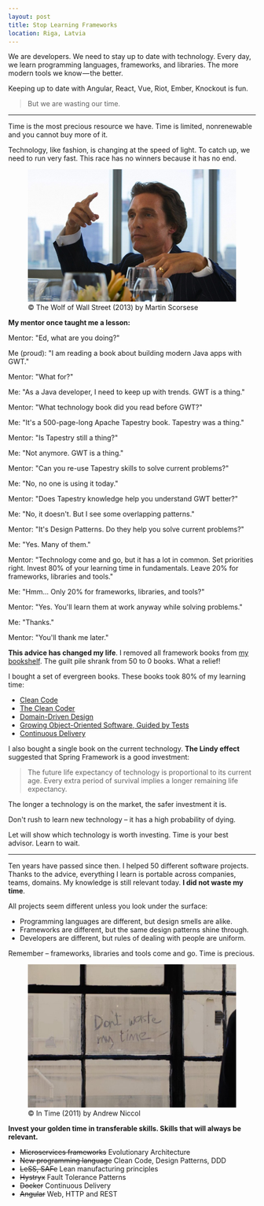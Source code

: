 ```yaml
---
layout: post
title: Stop Learning Frameworks
location: Riga, Latvia
---
```



We are developers. We need to stay up to date with technology. Every day, we learn programming languages, frameworks, and libraries. The more modern tools we know — the better.

Keeping up to date with Angular, React, Vue, Riot, Ember, Knockout is fun. 

> But we are wasting our time.
 
---

Time is the most precious resource we have. Time is limited, nonrenewable and you cannot buy more of it.

Technology, like fashion, is changing at the speed of light. To catch up, we need to run very fast. This race has no winners because it has no end.

<figure>
<img src="/images/wolf.jpg">
<figcaption>© The Wolf of Wall Street (2013) by Martin Scorsese</figcaption>
</figure>

**My mentor once taught me a lesson:**


Mentor: "Ed, what are you doing?"

Me (proud): "I am reading a book about building modern Java apps with GWT."

Mentor: "What for?"

Me: "As a Java developer, I need to keep up with trends. GWT is a thing."

Mentor: "What technology book did you read before GWT?"

Me: "It's a 500-page-long Apache Tapestry book. Tapestry was a thing."

Mentor: "Is Tapestry still a thing?"

Me: "Not anymore. GWT is a thing."

Mentor: "Can you re-use Tapestry skills to solve current problems?"

Me: "No, no one is using it today."

Mentor: "Does Tapestry knowledge help you understand GWT better?"

Me: "No, it doesn't. But I see some overlapping patterns."

Mentor: "It's Design Patterns. Do they help you solve current problems?"

Me: "Yes. Many of them." 

Mentor: "Technology come and go, but it has a lot in common. Set priorities right. Invest 80% of your learning time in fundamentals. Leave 20% for frameworks, libraries and tools."

Me: "Hmm... Only 20% for frameworks, libraries, and tools?"

Mentor: "Yes. You'll learn them at work anyway while solving problems."

Me: "Thanks." 

Mentor: "You'll thank me later."

**This advice has changed my life**. I removed all framework books from [my bookshelf](https://www.goodreads.com/eduardsi). The guilt pile shrank from 50 to 0 books. What a relief!

I bought a set of evergreen books. These books took 80% of my learning time:
- [Clean Code](https://www.goodreads.com/book/show/3735293-clean-code)
- [The Clean Coder](https://www.goodreads.com/book/show/10284614-the-clean-coder?ac=1&from_search=true)
- [Domain-Driven Design](https://www.goodreads.com/book/show/179133.Domain_Driven_Design)
- [Growing Object-Oriented Software, Guided by Tests](https://www.goodreads.com/book/show/4268826-growing-object-oriented-software-guided-by-tests)
- [Continuous Delivery](https://www.goodreads.com/book/show/8686650-continuous-delivery)

I also bought a single book on the current technology. **The Lindy effect** suggested that Spring Framework is a good investment:

> The future life expectancy of technology is proportional to its current age. Every extra period of survival implies a longer remaining life expectancy.

The longer a technology is on the market, the safer investment it is. 

Don't rush to learn new technology – it has a high probability of dying. 

Let will show which technology is worth investing. Time is your best advisor. Learn to wait.

---

Ten years have passed since then. I helped 50 different software projects. Thanks to the advice, everything I learn is portable across companies, teams, domains. My knowledge is still relevant today. **I did not waste my time**.

All projects seem different unless you look under the surface:
- Programming languages are different, but design smells are alike.
- Frameworks are different, but the same design patterns shine through.
- Developers are different, but rules of dealing with people are uniform.

Remember – frameworks, libraries and tools come and go. Time is precious.

<figure>
<img src="/images/intime.png">
<figcaption>© In Time (2011) by Andrew Niccol</figcaption>
</figure>

**Invest your golden time in transferable skills. Skills that will always be relevant.**

- ~~Microservices frameworks~~ Evolutionary Architecture
- ~~New programming language~~ Clean Code, Design Patterns, DDD
- ~~LeSS, SAFe~~ Lean manufacturing principles
- ~~Hystryx~~ Fault Tolerance Patterns
- ~~Docker~~ Continuous Delivery
- ~~Angular~~ Web, HTTP and REST